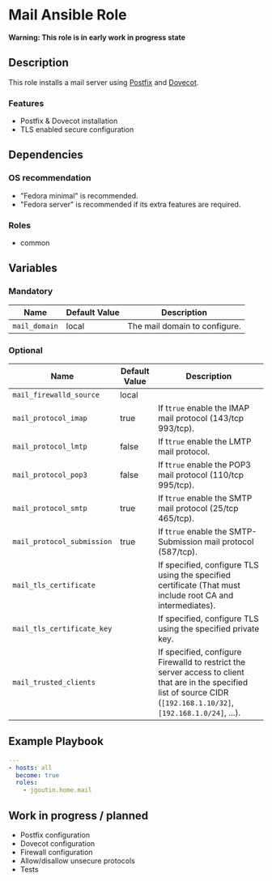 # Mail Ansible Role

**Warning: This role is in early work in progress state**

## Description

This role installs a mail server using [Postfix](http://www.postfix.org/) and [Dovecot](https://www.dovecot.org/).

### Features

* Postfix & Dovecot installation
* TLS enabled secure configuration

## Dependencies

### OS recommendation

* "Fedora minimal" is recommended. 
* "Fedora server" is recommended if its extra features are required.

### Roles

* common

## Variables

### Mandatory

| Name           | Default Value | Description                        |
| -------------- | ------------- | -----------------------------------|
| `mail_domain`| local | The mail domain to configure.

### Optional

| Name           | Default Value | Description                        |
| -------------- | ------------- | -----------------------------------|
| `mail_firewalld_source`| local | 
| `mail_protocol_imap`| true | If t`true` enable the IMAP mail protocol (143/tcp 993/tcp).
| `mail_protocol_lmtp`| false | If t`true` enable the LMTP mail protocol.
| `mail_protocol_pop3`| false | If t`true` enable the POP3 mail protocol (110/tcp 995/tcp).
| `mail_protocol_smtp`| true | If t`true` enable the SMTP mail protocol (25/tcp 465/tcp).
| `mail_protocol_submission`| true | If t`true` enable the SMTP-Submission mail protocol (587/tcp).
| `mail_tls_certificate`| | If specified, configure TLS using the specified certificate (That must include root CA and intermediates).
| `mail_tls_certificate_key`| | If specified, configure TLS using the specified private key.
| `mail_trusted_clients`| | If specified, configure Firewalld to restrict the server access to client that are in the specified list of source CIDR (`[192.168.1.10/32]`, `[192.168.1.0/24]`, ...).

## Example Playbook

```yaml
---
- hosts: all
  become: true
  roles:
    - jgoutin.home.mail
```

## Work in progress / planned

* Postfix configuration
* Dovecot configuration
* Firewall configuration
* Allow/disallow unsecure protocols
* Tests

